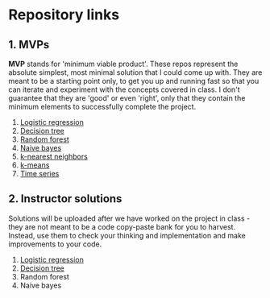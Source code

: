 # Repository links

## 1. MVPs

**MVP** stands for 'minimum viable product'. These repos represent the absolute simplest, most minimal solution that I could come up with. They are meant to be a starting point only, to get you up and running fast so that you can iterate and experiment with the concepts covered in class. I don't guarantee that they are 'good' or even 'right', only that they contain the minimum elements to successfully complete the project.

1. [Logistic regression](https://github.com/4GeeksAcademy/gperdrizet-logistic-regression-project/blob/main/src/mvp.ipynb)
2. [Decision tree](https://github.com/4GeeksAcademy/gperdrizet-decision-tree-project/blob/main/src/mvp.ipynb)
3. [Random forest](https://github.com/4GeeksAcademy/gperdrizet-random-forest-project/blob/main/src/mvp.ipynb)
4. [Naive bayes](https://github.com/4GeeksAcademy/gperdrizet-naive-bayes-project/blob/main/src/mvp.ipynb)
5. [k-nearest neighbors](https://github.com/4GeeksAcademy/gperdrizet-K-nearest-neighbors-project/blob/main/src/mvp.ipynb)
6. [k-means](https://github.com/4GeeksAcademy/gperdrizet-k-means-project/blob/main/src/mvp.ipynb)
7. [Time series](https://github.com/4GeeksAcademy/gperdrizet-time-series-project/blob/main/src/mvp.ipynb)

## 2. Instructor solutions

Solutions will be uploaded after we have worked on the project in class - they are not meant to be a code copy-paste bank for you to harvest. Instead, use them to check your thinking and implementation and make improvements to your code.

1. [Logistic regression](https://github.com/4GeeksAcademy/gperdrizet-logistic-regression-project/blob/main/src/solution.ipynb)
2. [Decision tree](https://github.com/4GeeksAcademy/gperdrizet-decision-tree-project/blob/main/src/solution.ipynb)
3. Random forest
4. Naive bayes

